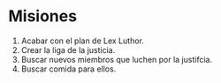# Misiones

1. Acabar con el plan de Lex Luthor.
2. Crear la liga de la justicia.
3. Buscar nuevos miembros que luchen por la justifcia.
4. Buscar comida para ellos.
